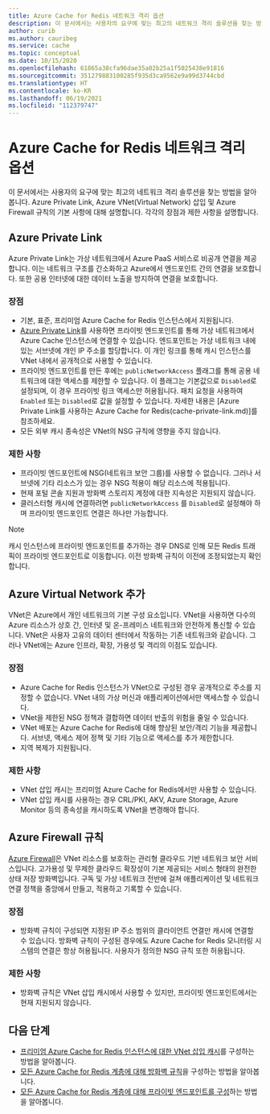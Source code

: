 ```yaml
---
title: Azure Cache for Redis 네트워크 격리 옵션
description: 이 문서에서는 사용자의 요구에 맞는 최고의 네트워크 격리 솔루션을 찾는 방법을 알아봅니다. Azure Private Link, Azure VNet(Virtual Network) 삽입 및 Azure Firewall 규칙에 대한 기본 사항을 활용하여 장점과 제한 사항을 알아봅니다.
author: curib
ms.author: cauribeg
ms.service: cache
ms.topic: conceptual
ms.date: 10/15/2020
ms.openlocfilehash: 61865a38cfa96dae35a02b25a1f5025438e91816
ms.sourcegitcommit: 351279883100285f935d3ca9562e9a99d3744cbd
ms.translationtype: HT
ms.contentlocale: ko-KR
ms.lasthandoff: 06/19/2021
ms.locfileid: "112379747"
---
```

# <a name="azure-cache-for-redis-network-isolation-options"></a>Azure Cache for Redis 네트워크 격리 옵션

이 문서에서는 사용자의 요구에 맞는 최고의 네트워크 격리 솔루션을 찾는 방법을 알아봅니다. Azure Private Link, Azure VNet(Virtual Network) 삽입 및 Azure Firewall 규칙의 기본 사항에 대해 설명합니다. 각각의 장점과 제한 사항을 설명합니다.  

## <a name="azure-private-link"></a>Azure Private Link

Azure Private Link는 가상 네트워크에서 Azure PaaS 서비스로 비공개 연결을 제공합니다. 이는 네트워크 구조를 간소화하고 Azure에서 엔드포인트 간의 연결을 보호합니다. 또한 공용 인터넷에 대한 데이터 노출을 방지하여 연결을 보호합니다.

### <a name="advantages"></a>장점

* 기본, 표준, 프리미엄 Azure Cache for Redis 인스턴스에서 지원됩니다.
* [Azure Private Link](../private-link/private-link-overview.md)를 사용하면 프라이빗 엔드포인트를 통해 가상 네트워크에서 Azure Cache 인스턴스에 연결할 수 있습니다. 엔드포인트는 가상 네트워크 내에 있는 서브넷에 개인 IP 주소를 할당합니다. 이 개인 링크를 통해 캐시 인스턴스를 VNet 내에서 공개적으로 사용할 수 있습니다.  
* 프라이빗 엔드포인트를 만든 후에는 `publicNetworkAccess` 플래그를 통해 공용 네트워크에 대한 액세스를 제한할 수 있습니다. 이 플래그는 기본값으로 `Disabled`로 설정되며, 이 경우 프라이빗 링크 액세스만 허용됩니다. 패치 요청을 사용하여 `Enabled` 또는 `Disabled`로 값을 설정할 수 있습니다. 자세한 내용은 [Azure Private Link를 사용하는 Azure Cache for Redis(cache-private-link.md)]를 참조하세요.
* 모든 외부 캐시 종속성은 VNet의 NSG 규칙에 영향을 주지 않습니다.

### <a name="limitations"></a>제한 사항

* 프라이빗 엔드포인트에 NSG(네트워크 보안 그룹)를 사용할 수 없습니다. 그러나 서브넷에 기타 리소스가 있는 경우 NSG 적용이 해당 리소스에 적용됩니다.
* 현재 포털 콘솔 지원과 방화벽 스토리지 계정에 대한 지속성은 지원되지 않습니다. 
* 클러스터형 캐시에 연결하려면 `publicNetworkAccess` 를 `Disabled`로 설정해야 하며 프라이빗 엔드포인트 연결은 하나만 가능합니다.

> [!NOTE]
> 캐시 인스턴스에 프라이빗 엔드포인트를 추가하는 경우 DNS로 인해 모든 Redis 트래픽이 프라이빗 엔드포인트로 이동합니다.
> 이전 방화벽 규칙이 이전에 조정되었는지 확인합니다.  

## <a name="azure-virtual-network-injection"></a>Azure Virtual Network 추가

VNet은 Azure에서 개인 네트워크의 기본 구성 요소입니다. VNet을 사용하면 다수의 Azure 리소스가 상호 간, 인터넷 및 온-프레미스 네트워크와 안전하게 통신할 수 있습니다. VNet은 사용자 고유의 데이터 센터에서 작동하는 기존 네트워크와 같습니다. 그러나 VNet에는 Azure 인프라, 확장, 가용성 및 격리의 이점도 있습니다.

### <a name="advantages"></a>장점

* Azure Cache for Redis 인스턴스가 VNet으로 구성된 경우 공개적으로 주소를 지정할 수 없습니다. VNet 내의 가상 머신과 애플리케이션에서만 액세스할 수 있습니다.  
* VNet을 제한된 NSG 정책과 결합하면 데이터 반출의 위험을 줄일 수 있습니다.
* VNet 배포는 Azure Cache for Redis에 대해 향상된 보안/격리 기능을 제공합니다. 서브넷, 액세스 제어 정책 및 기타 기능으로 액세스를 추가 제한합니다.
* 지역 복제가 지원됩니다.

### <a name="limitations"></a>제한 사항

* VNet 삽입 캐시는 프리미엄 Azure Cache for Redis에서만 사용할 수 있습니다.
* VNet 삽입 캐시를 사용하는 경우 CRL/PKI, AKV, Azure Storage, Azure Monitor 등의 종속성을 캐시하도록 VNet을 변경해야 합니다.  

## <a name="azure-firewall-rules"></a>Azure Firewall 규칙

[Azure Firewall](../firewall/overview.md)은 VNet 리소스를 보호하는 관리형 클라우드 기반 네트워크 보안 서비스입니다. 고가용성 및 무제한 클라우드 확장성이 기본 제공되는 서비스 형태의 완전한 상태 저장 방화벽입니다. 구독 및 가상 네트워크 전반에 걸쳐 애플리케이션 및 네트워크 연결 정책을 중앙에서 만들고, 적용하고 기록할 수 있습니다.  

### <a name="advantages"></a>장점

* 방화벽 규칙이 구성되면 지정된 IP 주소 범위의 클라이언트 연결만 캐시에 연결할 수 있습니다. 방화벽 규칙이 구성된 경우에도 Azure Cache for Redis 모니터링 시스템의 연결은 항상 허용됩니다. 사용자가 정의한 NSG 규칙 또한 허용됩니다.  

### <a name="limitations"></a>제한 사항

* 방화벽 규칙은 VNet 삽입 캐시에서 사용할 수 있지만, 프라이빗 엔드포인트에서는 현재 지원되지 않습니다.

## <a name="next-steps"></a>다음 단계

* [프리미엄 Azure Cache for Redis 인스턴스에 대한 VNet 삽입 캐시](cache-how-to-premium-vnet.md)를 구성하는 방법을 알아봅니다.
* [모든 Azure Cache for Redis 계층에 대해 방화벽 규칙](cache-configure.md#firewall)을 구성하는 방법을 알아봅니다.
* [모든 Azure Cache for Redis 계층에 대해 프라이빗 엔드포인트를 구성](cache-private-link.md)하는 방법을 알아봅니다.
